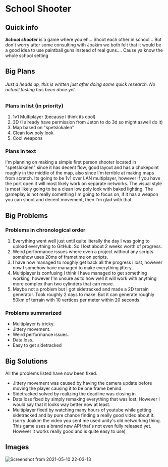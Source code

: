# School Shooter
## Quick info
**_School shooter_** is a game where you eh... Shoot each other in school... 
But don't worry after some consulting with Joakim we both felt that it would be a good idea to use paintball guns instead of real guns.... Cause ya know the whole school setting
## Big Plans
###### _Just a heads up, this is written just after doing some quick research. No actuall testing has been done yet._
### Plans in list (in priority)
1. 1v1 Multiplayer (because I think its cool)
2. 3D (I already have permission from Jeton to do 3d so might aswell do it)
3. Map based on "spetslokalen"
5. Clean low poly look
6. Cool weapons
### Plans in text
I'm planning on making a simple first person shooter located in "spetslokalen" since it has decent flow, good layout and has a chokepoint roughly in the middle of the map, also since I'm terrible at making maps from scratch. 
Its going to be 1v1 over LAN multiplayer, however if you have the port open it will most likely work on separate networks.
The visual style is most likely going to be a clean low poly look with baked lighting. 
The gameplay is not really something I'm going to focus on, if it has a weapon you can shoot and decent movement, then I'm glad with that.
## Big Problems
### Problems in chronological order
1. Everything went well just until quite literally the day I was going to upload everything to GitHub. So I lost about 2 weeks worth of progress.
2. Weird performance issues where even a project without any scripts somehow uses 20ms of frametime on scripts.
3. I have now managed to roughly get back all the progress i lost, however now I somehow have managed to make everything jittery.
4. Multiplayer is confusing I think I have managed to get something working, however I'm unsure as to how well it will work with anything more complex than two cylinders that can move.
5. Maybe not a problem but I got sidetracked and made a 2D terrain generator. Took roughly 2 days to make. But it can generate roughly 50km of terrain with 10 vertices per meter within 20 seconds.
### Problems summarized
- Multiplayer is tricky.
- Jittery movement.
- Weird performance issues.
- Data loss.
- Easy to get sidetracked
## Big Solutions
All the problems listed have now been fixed. 
- Jittery movement was caused by having the camera update before moving the player causing it to be one frame behind.
- Sidetracked solved by realizing the deadline was closing in
- Data loss fixed by simply remaking everything that was lost. However I would say that it looks way better now at least.
- Multiplayer fixed by watching many hours of youtube while getting sidetracked and by pure chance finding a really good video about it. (sorry Joakim the video you sent me used unity's old networking thing. This game uses a brand new API that's not even fully released yet. However it works really good and is quite easy to use)
## Images
![Screenshot from 2021-05-10 22-03-13](https://user-images.githubusercontent.com/71272158/117717849-a0489e80-b1db-11eb-92cc-6730af64aea3.png)
